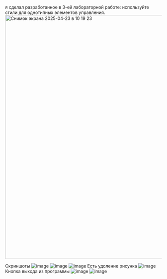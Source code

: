 я сделал разработанное в 3-ей лабораторной работе: используйте стили для
однотипных элементов управления. 
<img width="783" alt="Снимок экрана 2025-04-23 в 10 19 23" src="https://github.com/user-attachments/assets/5be98648-90c7-434c-84bb-6f4e2b71d204" />



Скриншоты 
![image](https://github.com/user-attachments/assets/6b895a28-cf41-4d8c-9987-18c3cc9d06ac)
![image](https://github.com/user-attachments/assets/ff8f6c3f-22bd-40a1-b731-3b16f31c869f)
![image](https://github.com/user-attachments/assets/0fcfa050-e7f8-4a23-9d60-ac62ea104aec)
Есть удоление рисунка 
![image](https://github.com/user-attachments/assets/796842cf-414b-4ea8-832b-f4c1665bce00)
Кнопка выхода из программы 
![image](https://github.com/user-attachments/assets/fe30450d-1fc6-4f9e-b127-c2ed606bda75)
![image](https://github.com/user-attachments/assets/9f449e96-441e-442d-99e6-93e239b74c3e)
